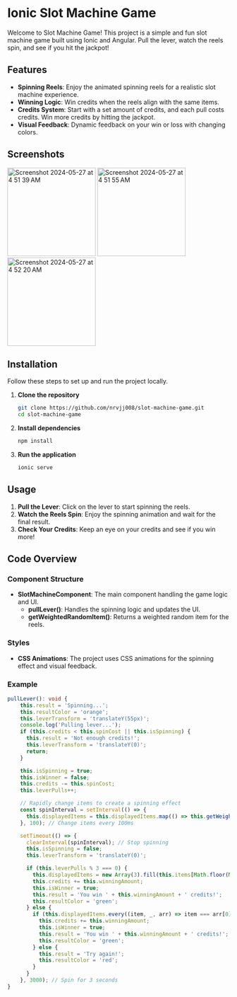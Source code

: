 # Ionic Slot Machine Game

Welcome to Slot Machine Game! This project is a simple and fun slot machine game built using Ionic and Angular. Pull the lever, watch the reels spin, and see if you hit the jackpot!


## Features

- **Spinning Reels**: Enjoy the animated spinning reels for a realistic slot machine experience.
- **Winning Logic**: Win credits when the reels align with the same items.
- **Credits System**: Start with a set amount of credits, and each pull costs credits. Win more credits by hitting the jackpot.
- **Visual Feedback**: Dynamic feedback on your win or loss with changing colors.

## Screenshots
<img width="200" alt="Screenshot 2024-05-27 at 4 51 39 AM" src="https://github.com/nrvjj008/slot-machine-ionic/assets/11418936/0035064b-0099-4da3-a61c-1555b7623300">
<img width="200" alt="Screenshot 2024-05-27 at 4 51 55 AM" src="https://github.com/nrvjj008/slot-machine-ionic/assets/11418936/7d1eb7e4-097a-47d7-8a52-d825d6cb05d0">
<img width="200" alt="Screenshot 2024-05-27 at 4 52 20 AM" src="https://github.com/nrvjj008/slot-machine-ionic/assets/11418936/f04e92f0-2777-4618-9720-8e03940c816d">

## Installation

Follow these steps to set up and run the project locally.

1. **Clone the repository**

    ```bash
    git clone https://github.com/nrvjj008/slot-machine-game.git
    cd slot-machine-game
    ```

2. **Install dependencies**

    ```bash
    npm install
    ```

3. **Run the application**

    ```bash
    ionic serve
    ```

## Usage

1. **Pull the Lever**: Click on the lever to start spinning the reels.
2. **Watch the Reels Spin**: Enjoy the spinning animation and wait for the final result.
3. **Check Your Credits**: Keep an eye on your credits and see if you win more!

## Code Overview

### Component Structure

- **SlotMachineComponent**: The main component handling the game logic and UI.
  - **pullLever()**: Handles the spinning logic and updates the UI.
  - **getWeightedRandomItem()**: Returns a weighted random item for the reels.

### Styles

- **CSS Animations**: The project uses CSS animations for the spinning effect and visual feedback.

### Example

```typescript
pullLever(): void {
    this.result = 'Spinning...';
    this.resultColor = 'orange';
    this.leverTransform = 'translateY(55px)';
    console.log('Pulling lever...');
    if (this.credits < this.spinCost || this.isSpinning) {
      this.result = 'Not enough credits!';
      this.leverTransform = 'translateY(0)';
      return;
    }

    this.isSpinning = true;
    this.isWinner = false;
    this.credits -= this.spinCost;
    this.leverPulls++;

    // Rapidly change items to create a spinning effect
    const spinInterval = setInterval(() => {
      this.displayedItems = this.displayedItems.map(() => this.getWeightedRandomItem());
    }, 100); // Change items every 100ms

    setTimeout(() => {
      clearInterval(spinInterval); // Stop spinning
      this.isSpinning = false;
      this.leverTransform = 'translateY(0)';

      if (this.leverPulls % 3 === 0) {
        this.displayedItems = new Array(3).fill(this.items[Math.floor(Math.random() * this.items.length)]);
        this.credits += this.winningAmount;
        this.isWinner = true;
        this.result = 'You win ' + this.winningAmount + ' credits!';
        this.resultColor = 'green';
      } else {
        if (this.displayedItems.every((item, _, arr) => item === arr[0])) {
          this.credits += this.winningAmount;
          this.isWinner = true;
          this.result = 'You win ' + this.winningAmount + ' credits!';
          this.resultColor = 'green';
        } else {
          this.result = 'Try again!';
          this.resultColor = 'red';
        }
      }
    }, 3000); // Spin for 3 seconds
}
